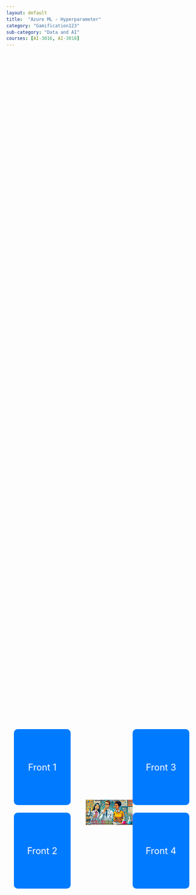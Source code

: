 ```yaml
---
layout: default
title:  "Azure ML - Hyperparameter"
category: "Gamification123"
sub-category: "Data and AI"
courses: [AI-3016, AI-3018]
---
```

<div class="container">
    <div class="card-container">
        <div class="card">
            <div class="card-front">Front 1</div>
            <div class="card-back">Back 1</div>
        </div>
        <div class="card">
            <div class="card-front">Front 2</div>
            <div class="card-back">Back 2</div>
        </div>
    </div>
    <a href="./images/ai2.png">
        <img src="./images/ai2.png" alt="Alex is joined by a team of sidekicks" class="center-image">
    </a>
    <div class="card-container">
        <div class="card">
            <div class="card-front">Front 3</div>
            <div class="card-back">Back 3</div>
        </div>
        <div class="card">
            <div class="card-front">Front 4</div>
            <div class="card-back">Back 4</div>
        </div>
    </div>
</div>

<style>
.container {
    display: flex;
    align-items: center;
    justify-content: center;
    height: 100vh;
}

.card-container {
    display: flex;
    flex-direction: column;
    margin: 0 20px;
}

.card {
    width: 150px;
    height: 200px;
    perspective: 1000px;
    margin-bottom: 20px;
    position: relative;
}

.card-front, .card-back {
    width: 100%;
    height: 100%;
    position: absolute;
    backface-visibility: hidden;
    display: flex;
    justify-content: center;
    align-items: center;
    font-size: 24px;
    color: white;
    border-radius: 10px;
    transition: transform 0.6s;
}

.card-front {
    background-color: #007bff;
}

.card-back {
    background-color: #28a745;
    transform: rotateY(180deg);
}

.card:hover .card-front {
    transform: rotateY(180deg);
}

.card:hover .card-back {
    transform: rotateY(360deg);
}

.center-image {
    width: 300px;
    height: auto;
    margin: 0 20px;
}

</style>
